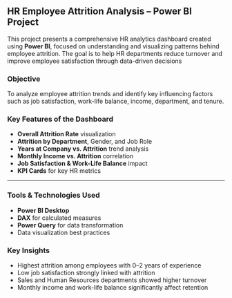 ## HR Employee Attrition Analysis – Power BI Project

This project presents a comprehensive HR analytics dashboard created using **Power BI**, focused on understanding and visualizing patterns behind employee attrition. The goal is to help HR departments reduce turnover and improve employee satisfaction through data-driven decisions

### Objective

To analyze employee attrition trends and identify key influencing factors such as job satisfaction, work-life balance, income, department, and tenure.

### Key Features of the Dashboard

-  **Overall Attrition Rate** visualization  
-  **Attrition by Department**, Gender, and Job Role  
-  **Years at Company vs. Attrition** trend analysis  
-  **Monthly Income vs. Attrition** correlation  
-  **Job Satisfaction & Work-Life Balance** impact  
-  **KPI Cards** for key HR metrics

---

### Tools & Technologies Used

- **Power BI Desktop**
- **DAX** for calculated measures
- **Power Query** for data transformation
- Data visualization best practices

### Key Insights

- Highest attrition among employees with 0–2 years of experience
- Low job satisfaction strongly linked with attrition
- Sales and Human Resources departments showed higher turnover
- Monthly income and work-life balance significantly affect retention


